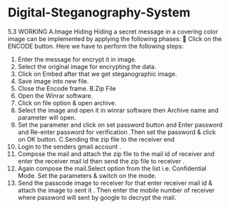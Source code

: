 # Digital-Steganography-System

5.3 WORKING
A.Image Hiding
Hiding a secret message in a covering color image can be
implemented by applying the following phases:
 Click on the ENCODE button.
Here we have to perform the following steps:
1. Enter the message for encrypt it in image.
2. Select the original image for encrypting the data.
3. Click on Embed after that we get steganographic image.
4. Save image into new file.
5. Close the Encode frame.
B.Zip File
1. Open the Winrar software.
2. Click on file option & open archive.
3. Select the image and open it in winrar software then Archive name and parameter will
open.
4. Set the parameter and click on set password button and Enter password and Re-enter
password for verification .Then set the password & click on OK button.
C.Sending the zip file to the receiver end
1. Login to the senders gmail account .
2. Compose the mail and attach the zip file to the mail id of receiver and enter the receiver
mail id then send the zip file to receiver .
3. Again compose the mail.Select option from the list i.e. Confidential Mode. Set the
parameters & switch on the mode.
4. Send the passcode image to receiver for that enter receiver mail id & attach the image to
sent it . Then enter the mobile number of receiver where password will sent by google to
decrypt the mail.
